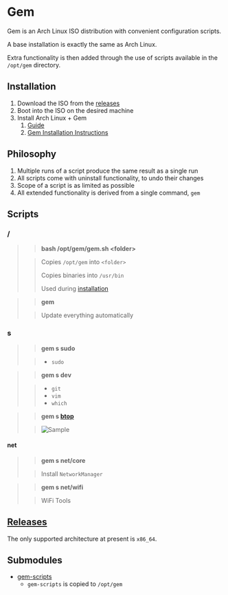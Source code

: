 # Gem
Gem is an Arch Linux ISO distribution with convenient configuration scripts.

A base installation is exactly the same as Arch Linux.

Extra functionality is then added through the use of scripts available in the `/opt/gem` directory.

## Installation

1. Download the ISO from the [releases](https://github.com/GeodeGames/gem/releases)
2. Boot into the ISO on the desired machine
3. Install Arch Linux + Gem
    1. [Guide](Setup.md)
    2. [Gem Installation Instructions](Setup.md#gem)

## Philosophy

1. Multiple runs of a script produce the same result as a single run
2. All scripts come with uninstall functionality, to undo their changes
3. Scope of a script is as limited as possible
4. All extended functionality is derived from a single command, `gem`

## Scripts

### /

> > **bash /opt/gem/gem.sh \<folder\>**
>
> > Copies `/opt/gem` into `<folder>`
> >
> > Copies binaries into `/usr/bin`
> >
> > Used during [installation](Setup.md#gem)

> > **gem**
> 
> > Update everything automatically

### s

> > **gem s sudo**
>
> > - `sudo`

> > **gem s dev**
>
> > - `git`
> > - `vim`
> > - `which`

> > **gem s [btop](https://github.com/aristocratos/btop)**
>
> > ![Sample](https://github.com/aristocratos/btop/raw/main/Img/normal.png)

#### net

> > **gem s net/core**
>
> > Install `NetworkManager`

> > **gem s net/wifi**
>
> > WiFi Tools

## [Releases](https://github.com/GeodeGames/gem/releases)
The only supported architecture at present is `x86_64`.

## Submodules
- [gem-scripts](https://github.com/GeodeGames/gem-scripts)
    - `gem-scripts` is copied to `/opt/gem`